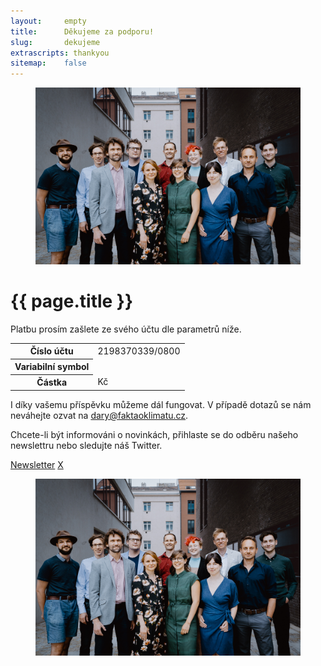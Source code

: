 ```yaml
---
layout:     empty
title:      Děkujeme za podporu!
slug:       dekujeme
extrascripts: thankyou
sitemap:    false
---
```

<div class="section">
    <div class="container clearfix">
        <figure class="d-none d-md-block float-right w-50 ml-4">
            <img src="/assets-local/team/tym-fakta-o-klimatu.jpg" class="rounded w-100" alt="Jádro týmu Fakta o klimatu"/>
        </figure>
        <h1>{{ page.title }}</h1>
        <div class="payment-box">
            <p class="lead">Platbu prosím zašlete ze svého účtu dle parametrů níže.</p>
            <table id="payment-table" class="lead">
            <tr>
                <th>Číslo účtu</th>
                <td>2198370339/0800</td>
            </tr>
            <tr>
                <th>Variabilní symbol</th>
                <td id="vs"></td>
            </tr>
            <tr>
                <th>Částka</th>
                <td><span id="amount"></span> Kč</td>
            </tr>
            </table>
        </div>
        <p class="lead mb-4">I díky vašemu příspěvku můžeme dál fungovat. V případě dotazů se nám neváhejte ozvat na <a href="mailto:dary@faktaoklimatu.cz" title="Kontaktní adresa pro dárce">dary@faktaoklimatu.cz</a>.</p>
        <p class="pb-2">Chcete-li být informováni o novinkách, přihlaste se do odběru našeho newslettru nebo sledujte náš Twitter.</p>
        <a href="#newsletter-modal" class="btn btn-primary" id="newsletter-embed" data-toggle="modal" data-target="#newsletter-modal"><i class="fas fa-fw fa-envelope-open-text"></i> Newsletter</a>
        <a href="https://twitter.com/{{ site.twitter }}" target="_blank" class="btn btn-secondary"><i class="fab fa-fw fa-x-twitter"></i> X</a>
        <figure class="d-md-none w-100 mt-2">
            <img src="/assets-local/team/tym-fakta-o-klimatu.jpg" class="rounded w-100" alt="Jádro týmu Fakta o klimatu"/>
        </figure>
    </div>
</div>

